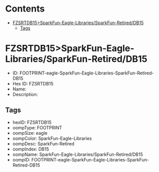 



Contents
========

* [FZSRTDB15>SparkFun-Eagle-Libraries/SparkFun-Retired/DB15](#fzsrtdb15sparkfun-eagle-librariessparkfun-retireddb15)
	* [Tags](#tags)

# FZSRTDB15>SparkFun-Eagle-Libraries/SparkFun-Retired/DB15

- ID: FOOTPRINT-eagle-SparkFun-Eagle-Libraries-SparkFun-Retired-DB15
- Hex ID: FZSRTDB15
- Name: 
- Description: 

## Tags

- hexID: FZSRTDB15
- oompType: FOOTPRINT
- oompSize: eagle
- oompColor: SparkFun-Eagle-Libraries
- oompDesc: SparkFun-Retired
- oompIndex: DB15
- oompName: SparkFun-Eagle-Libraries/SparkFun-Retired/DB15
- oompID: FOOTPRINT-eagle-SparkFun-Eagle-Libraries-SparkFun-Retired-DB15
